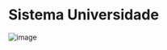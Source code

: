 # Sistema Universidade

![image](https://github.com/michelsodre/POO-SENAC/assets/106924948/af7f378b-5682-460c-b765-199c6783f994)
